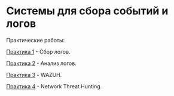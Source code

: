 # Системы для сбора событий и логов

Практические работы:

[Практика 1](https://github.com/AntonOcheredko/SSSL/tree/main/Pr1) - Сбор логов.

[Практика 2](https://github.com/AntonOcheredko/SSSL/tree/main/Pr2) - Анализ логов.

[Практика 3](https://github.com/AntonOcheredko/SSSL/tree/main/Pr3) - WAZUH.

[Практика 4](https://github.com/AntonOcheredko/SSSL/tree/main/Pr4) - Network Threat Hunting.
